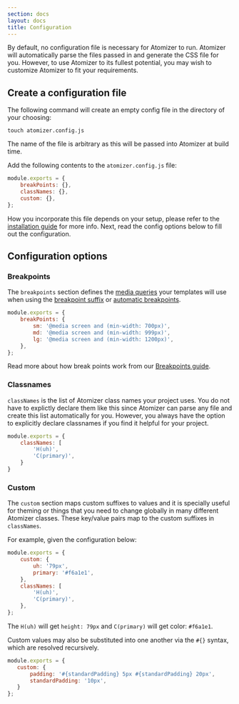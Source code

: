 ```yaml
---
section: docs
layout: docs
title: Configuration
---
```


By default, no configuration file is necessary for Atomizer to run. Atomizer will automatically parse the files passed in and generate the CSS file for you. However, to use Atomizer to its fullest potential, you may wish to customize Atomizer to fit your requirements.

## Create a configuration file

The following command will create an empty config file in the directory of your choosing:

```shell
touch atomizer.config.js
```

<p class="noteBox info">The name of the file is arbitrary as this will be passed into Atomizer at build time.</p>

Add the following contents to the `atomizer.config.js` file:

```js
module.exports = {
    breakPoints: {},
    classNames: {},
    custom: {},
};
```

How you incorporate this file depends on your setup, please refer to the [installation guide](./installation.html) for more info. Next, read the config options below to fill out the configuration.

## Configuration options

### Breakpoints

The `breakpoints` section defines the [media queries](https://developer.mozilla.org/en-US/docs/Web/CSS/Media_Queries/Using_media_queries) your templates will use when using the [breakpoint suffix](./guides/syntax.html#breakpoint_identifier) or [automatic breakpoints](./guides/syntax.html#automatic-breakpoints).

```js
module.exports = {
    breakPoints: {
        sm: '@media screen and (min-width: 700px)',
        md: '@media screen and (min-width: 999px)',
        lg: '@media screen and (min-width: 1200px)',
    },
};
```

Read more about how break points work from our [Breakpoints guide](./breakpoints.html).

### Classnames

`classNames` is the list of Atomizer class names your project uses. You do not have to explictly declare them like this since Atomizer can parse any file and create this list automatically for you.  However, you always have the option to explicitly declare classnames if you find it helpful for your project.

```js
module.exports = {
    classNames: [
        'H(uh)',
        'C(primary)',
    }
}
```

### Custom

The `custom` section maps custom suffixes to values and it is specially useful for theming or things that you need to change globally in many different Atomizer classes. These key/value pairs map to the custom suffixes in `classNames`.

For example, given the configuration below:

```js
module.exports = {
    custom: {
        uh: '79px',
        primary: '#f6a1e1',
    },
    classNames: [
        'H(uh)',
        'C(primary)',
    },
};
```

The `H(uh)` will get `height: 79px` and `C(primary)` will get color: `#f6a1e1`.

Custom values may also be substituted into one another via the `#{}` syntax, which are resolved recursively.

 ```js
module.exports = {
    custom: {
        padding: '#{standardPadding} 5px #{standardPadding} 20px',
        standardPadding: '10px',
    }
};
 ```
